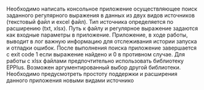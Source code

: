 Необходимо написать консольное приложение осуществляющее поиск заданного регулярного выражения в данных из двух видов источников (текстовый файл и excel файл).
Тип источника определяется по расширению (txt, xlsx).
Путь к файлу и регулярное выражение задаются как входные параметры в приложение.
Приложение, в ходе работы, выводит в лог важную информацию для отслеживания истории запуска и отладки ошибок.
После выполнения поиска приложение завершается с exit code 1 если выражение найдено и 0 в противном случае.
Для работы с xlsx файлами предпочтительно использовать библиотеку EPPlus. Возможен аргументированный выбор другой библиотеки.
Необходимо предусмотреть простоту поддержки и расширения данного приложения новыми видами источнико
